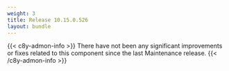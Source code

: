 ```yaml
---
weight: 3
title: Release 10.15.0.526
layout: bundle
---
```


<!--10.15.0.520 - 10.15.0.526-->

{{< c8y-admon-info >}}
There have not been any significant improvements or fixes related to this component since the last Maintenance release.
{{< /c8y-admon-info >}}
